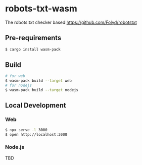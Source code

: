 # robots-txt-wasm

The robots.txt checker based https://github.com/Folyd/robotstxt

## Pre-requirements

```bash
$ cargo install wasm-pack
```

## Build

```bash
# for web
$ wasm-pack build --target web
# for nodejs
$ wasm-pack build --target nodejs
```

## Local Development

### Web

```bash
$ npx serve -l 3000
$ open http://localhost:3000
```

### Node.js

TBD
